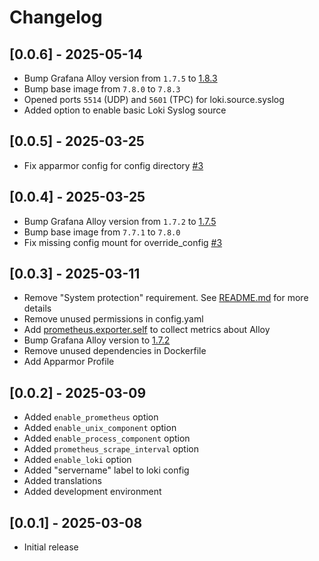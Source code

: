 # Changelog

## [0.0.6] - 2025-05-14

- Bump Grafana Alloy version from `1.7.5` to [1.8.3](https://github.com/grafana/alloy/releases/tag/v1.8.3)
- Bump base image from `7.8.0` to `7.8.3`
- Opened ports `5514` (UDP) and `5601` (TPC) for loki.source.syslog
- Added option to enable basic Loki Syslog source

## [0.0.5] - 2025-03-25

- Fix apparmor config for config directory [#3](https://github.com/wymangr/hassos-addons/issues/3)

## [0.0.4] - 2025-03-25

- Bump Grafana Alloy version from `1.7.2` to [1.7.5](https://github.com/grafana/alloy/releases/tag/v1.7.5)
- Bump base image from `7.7.1` to `7.8.0`
- Fix missing config mount for override_config [#3](https://github.com/wymangr/hassos-addons/issues/3)

## [0.0.3] - 2025-03-11

- Remove "System protection" requirement. See [README.md](https://github.com/wymangr/hassos-addons/blob/main/grafana_alloy/README.md#protection-mode) for more details
- Remove unused permissions in config.yaml
- Add [prometheus.exporter.self](https://grafana.com/docs/alloy/latest/reference/components/prometheus/prometheus.exporter.self/) to collect metrics about Alloy
- Bump Grafana Alloy version to [1.7.2](https://github.com/grafana/alloy/releases/tag/v1.7.2)
- Remove unused dependencies in Dockerfile
- Add Apparmor Profile

## [0.0.2] - 2025-03-09

- Added `enable_prometheus` option
- Added `enable_unix_component` option
- Added `enable_process_component` option
- Added `prometheus_scrape_interval` option
- Added `enable_loki` option
- Added "servername" label to loki config
- Added translations
- Added development environment

## [0.0.1] - 2025-03-08

- Initial release
